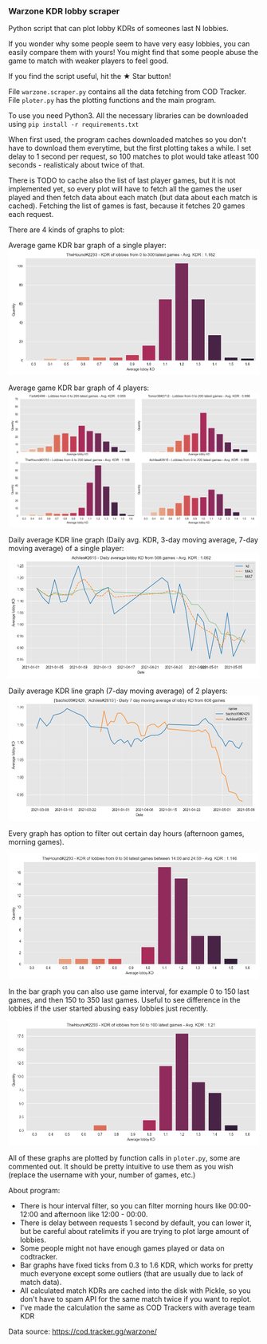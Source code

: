 ### Warzone KDR lobby scraper

Python script that can plot lobby KDRs of someones last N lobbies.

If you wonder why some people seem to have very easy lobbies, you can easily compare them with yours! You might find that some people abuse the game to match with weaker players to feel good.

If you find the script useful, hit the ★ Star button!

File `warzone.scraper.py` contains all the data fetching from COD Tracker.
File `ploter.py` has the plotting functions and the main program.

To use you need Python3. All the necessary libraries can be downloaded using `pip install -r requirements.txt`

When first used, the program caches downloaded matches so you don't have to download them everytime, but the first plotting takes a while.
I set delay to 1 second per request, so 100 matches to plot would take atleast 100 seconds - realisticaly about twice of that.

There is TODO to cache also the list of last player games, but it is not implemented yet, so every plot will have to fetch all the games the user played and then fetch data about each match (but data about each match is cached). Fetching the list of games is fast, because it fetches 20 games each request.

There are 4 kinds of graphs to plot:

Average game KDR bar graph of a single player:
![Average game KDR bar graph of a single player:](plots/total_TheHound%232293_0-300_hours_0-0.png)

Average game KDR bar graph of 4 players:
![Average game KDR bar graph of 4 players:](plots/total_Farb%232499_Tomor36%232712_TheHound%232293_Achiles%232615_0-200_hour_0-0.png)

Daily average KDR line graph (Daily avg. KDR, 3-day moving average, 7-day moving average) of a single player:
![Daily average KDR line graph (Daily avg. KDR, 3-day moving average, 7-day moving average) of a single player:](plots/daily_Achiles%232615_508_hours_0-0.png)

Daily average KDR line graph (7-day moving average) of 2 players:
![Daily average KDR line graph (7-day moving average) of 2 players:](plots/daily_bachio99%232426_Achiles%232615_600_hour_0-0.png)

Every graph has option to filter out certain day hours (afternoon games, morning games).

![Example:](plots/total_TheHound%232293_0-50_hours_14-24.png)

In the bar graph you can also use game interval, for example 0 to 150 last games, and then 150 to 350 last games. Useful to see difference in the lobbies if the user started abusing easy lobbies just recently.

![Example:](plots/total_TheHound%232293_50-100_hours_0-0.png)

All of these graphs are plotted by function calls in `ploter.py`, some are commented out. It should be pretty intuitive to use them as you wish (replace the username with your, number of games, etc.)

About program:
- There is hour interval filter, so you can filter morning hours like 00:00-12:00 and afternoon like 12:00 - 00:00.
- There is delay between requests 1 second by default, you can lower it, but be careful about ratelimits if you are trying to plot large amount of lobbies.
- Some people might not have enough games played or data on codtracker.
- Bar graphs have fixed ticks from 0.3 to 1.6 KDR, which works for pretty much everyone except some outliers (that are usually due to lack of match data).
- All calculated match KDRs are cached into the disk with Pickle, so you don't have to spam API for the same match twice if you want to replot.
- I've made the calculation the same as COD Trackers with average team KDR

Data source: https://cod.tracker.gg/warzone/
